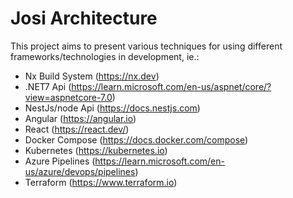 # Josi Architecture

This project aims to present various techniques for using different frameworks/technologies in development, ie.:

- Nx Build System (https://nx.dev)
- .NET7 Api (https://learn.microsoft.com/en-us/aspnet/core/?view=aspnetcore-7.0)
- NestJs/node Api (https://docs.nestjs.com)
- Angular (https://angular.io)
- React (https://react.dev/)
- Docker Compose (https://docs.docker.com/compose)
- Kubernetes (https://kubernetes.io)
- Azure Pipelines (https://learn.microsoft.com/en-us/azure/devops/pipelines)
- Terraform (https://www.terraform.io)
